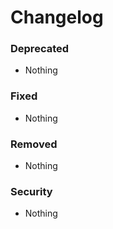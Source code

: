 # Changelog

### Deprecated
- Nothing

### Fixed
- Nothing

### Removed
- Nothing

### Security
- Nothing

